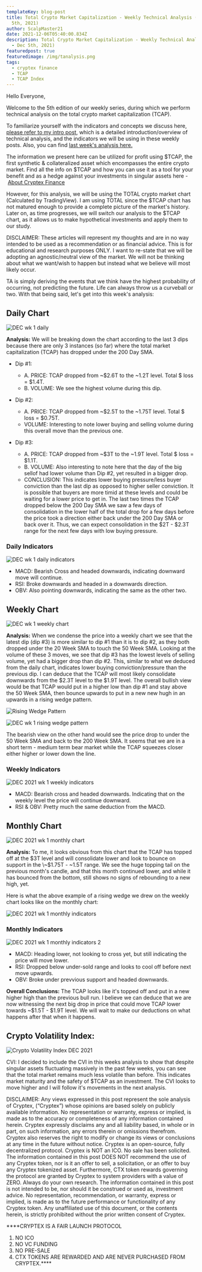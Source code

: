 ```yaml
---
templateKey: blog-post
title: Total Crypto Market Capitalization - Weekly Technical Analysis (#5 - Dec
  5th, 2021)
author: ScalpMaster21
date: 2021-12-06T05:40:00.834Z
description: Total Crypto Market Capitalization - Weekly Technical Analysis (#5
  - Dec 5th, 2021)
featuredpost: true
featuredimage: /img/tanalysis.png
tags:
  - cryptex finance
  - TCAP
  - TCAP Index
---
```









Hello Everyone,

Welcome to the 5th edition of our weekly series, during which we perform technical analysis on the total crypto market capitalization (TCAP).

To familiarize yourself with the indicators and concepts we discuss here, [please refer to my intro post](https://cryptex.finance/blog/2021-10-09-tcap-technical-analysis-intro-post/), which is a detailed introduction/overview of technical analysis, and the indicators we will be using in these weekly posts. Also, you can find [last week's analysis here.](https://cryptex.finance/blog/2021-11-15-total-crypto-market-capitalization-weekly-technical-analysis-4-nov-14th-2021/)

The information we present here can be utilized for profit using $TCAP, the first synthetic & collateralized asset which encompasses the entire crypto market. Find all the info on $TCAP and how you can use it as a tool for your benefit and as a hedge against your investments in singular assets here - [About Cryptex Finance](https://cryptex.finance/#about)

However, for this analysis, we will be using the TOTAL crypto market chart (Calculated by TradingView). I am using TOTAL since the $TCAP chart has not matured enough to provide a complete picture of the market's history. Later on, as time progresses, we will switch our analysis to the $TCAP chart, as it allows us to make hypothetical investments and apply them to our study.

DISCLAIMER: These articles will represent my thoughts and are in no way intended to be used as a recommendation or as financial advice. This is for educational and research purposes ONLY. I want to re-state that we will be adopting an agnostic/neutral view of the market. We will not be thinking about what we want/wish to happen but instead what we believe will most likely occur.

TA is simply deriving the events that we think have the highest probability of occurring, not predicting the future. Life can always throw us a curveball or two. With that being said, let's get into this week's analysis:

## Daily Chart

![](/img/dec-wk-1-daily.jpg "DEC wk 1 daily")

**Analysis:** We will be breaking down the chart according to the last 3 dips because there are only 3 instances (so far) where the total market capitalization (TCAP) has dropped under the 200 Day SMA.

* Dip #1:

  * A. PRICE: TCAP dropped from \~$2.6T to the \~1.2T level. Total $ loss = $1.4T.
  * B. VOLUME: We see the highest volume during this dip.
* Dip #2:

  * A. PRICE: TCAP dropped from \~$2.5T to the \~1.75T level. Total $ loss = $0.75T.
  * VOLUME: Interesting to note lower buying and selling volume during this overall move than the previous one.
* Dip #3:

  * A. PRICE: TCAP dropped from \~$3T to the \~1.9T level. Total $ loss = $1.1T.
  * B. VOLUME: Also interesting to note here that the day of the big sellof had lower volume than Dip #2, yet resulted in a bigger drop.
  * CONCLUSION: This indicates lower buying pressure/less buyer conviction than the last dip as opposed to higher seller conviction. It is possible that buyers are more timid at these levels and could be waiting for a lower price to get in. The last two times the TCAP dropped below the 200 Day SMA we saw a few days of consolidation in the lower half of the total drop for a few days before the price took a direction either back under the 200 Day SMA or back over it. Thus, we can expect consolidation in the $2T - $2.3T range for the next few days with low buying pressure.

### Daily Indicators

![](/img/dec-wk-1-daily-indicators.jpg "DEC wk 1 daily indicators")

* MACD: Bearish Cross and headed downwards, indicating downward move will continue.
* RSI: Broke downwards and headed in a downwards direction.
* OBV: Also pointing downwards, indicating the same as the other two.

## Weekly Chart

![](/img/dec-wk-1-weekly-chart.jpg "DEC wk 1 weekly chart")

**Analysis:** When we condense the price into a weekly chart we see that the latest dip (dip #3) is more similar to dip #1 than it is to dip #2, as they both dropped under the 20 Week SMA to touch the 50 Week SMA. Looking at the volume of these 3 moves, we see that dip #3 has the lowest levels of selling volume, yet had a bigger drop than dip #2. This, similar to what we deduced from the daily chart, indicates lower buying conviction/pressure than the previous dip. I can deduce that the TCAP will most likely consolidate downwards from the $2.3T level to the $1.9T level. The overall bullish view would be that TCAP would put in a higher low than dip #1 and stay above the 50 Week SMA, then bounce upwards to put in a new new hugh in an upwards in a rising wedge pattern.

![](/img/rising-wedge-pattern.jpg "Rising Wedge Pattern")

![](/img/dec-wk-1-rising-wedge-pattern.jpg "DEC wk 1 rising wedge pattern")

The bearish view on the other hand would see the price drop to under the 50 Week SMA and back to the 200 Week SMA. It seems that we are in a short term - medium term bear market while the TCAP squeezes closer either higher or lower down the line.

### Weekly Indicators

![](/img/dec-2021-wk-1-weekly-indicators.jpg "DEC 2021 wk 1 weekly indicators")

* MACD: Bearish cross and headed downwards. Indicating that on the weekly level the price will continue downward.
* RSI & OBV: Pretty much the same deduction from the MACD.

## Monthly Chart

![](/img/dec-2021-wk-1-monthly-chart.jpg "DEC 2021 wk 1 monthly chart")

**Analysis:** To me, it looks obvious from this chart that the TCAP has topped off at the $3T level and will consolidate lower and look to bounce on support in the \~$1.75T - \~1.5T range. We see the huge topping tail on the previous month's candle, and that this month continued lower, and while it has bounced from the bottom, still shows no signs of rebounding to a new high, yet.

Here is what the above example of a rising wedge we drew on the weekly chart looks like on the monthly chart:

![](/img/dec-2021-wk-1-monthly-indicators.jpg "DEC 2021 wk 1 monthly indicators")

### Monthly Indicators

![](/img/dec-2021-wk-1-monthly-indicators-2.jpg "DEC 2021 wk 1 monthly indicators 2")

* MACD: Heading lower, not looking to cross yet, but still indicating the price will move lower.
* RSI: Dropped below under-sold range and looks to cool off before next move upwards.
* OBV: Broke under prevvious support and headed downwards.

**Overall Conclusions:** The TCAP looks like it's topped off and put in a new higher high than the previous bull run. I believe we can deduce that we are now witnessing the next big drop in price that could move TCAP lower towards ~$1.5T - $1.9T level. We will wait to make our deductions on what happens after that when it happens.

## Crypto Volatility Index:

![](/img/crypto-volatility-index-dec-2021.jpg "Crypto Volatility Index DEC 2021")

CVI: I decided to include the CVI in this weeks analysis to show that despite singular assets fluctuating massively in the past few weeks, you can see that the total market remains much less volatile than before. This indicates market maturity and the safety of $TCAP as an investment. The CVI looks to move higher and I will follow it's movements in the next analysis.

DISCLAIMER: Any views expressed in this post represent the sole analysis of Cryptex, (“Cryptex”) whose opinions are based solely on publicly available information. No representation or warranty, express or implied, is made as to the accuracy or completeness of any information contained herein. Cryptex expressly disclaims any and all liability based, in whole or in part, on such information, any errors therein or omissions therefrom. Cryptex also reserves the right to modify or change its views or conclusions at any time in the future without notice. Cryptex is an open-source, fully decentralized protocol. Cryptex is NOT an ICO. No sale has been solicited. The information contained in this post DOES NOT recommend the use of any Cryptex token, nor is it an offer to sell, a solicitation, or an offer to buy any Cryptex tokenized asset. Furthermore, CTX token rewards governing the protocol are granted by Cryptex to system providers with a value of ZERO. Always do your own research. The information contained in this post is not intended to be, nor should it be construed or used as, investment advice. No representation, recommendation, or warranty, express or implied, is made as to the future performance or functionality of any Cryptex token. Any unaffiliated use of this document, or the contents herein, is strictly prohibited without the prior written consent of Cryptex.

\*\*\*\*CRYPTEX IS A FAIR LAUNCH PROTOCOL

1. NO ICO
2. NO VC FUNDING
3. NO PRE-SALE
4. CTX TOKENS ARE REWARDED AND ARE NEVER PURCHASED FROM CRYPTEX.\*\*\*\*